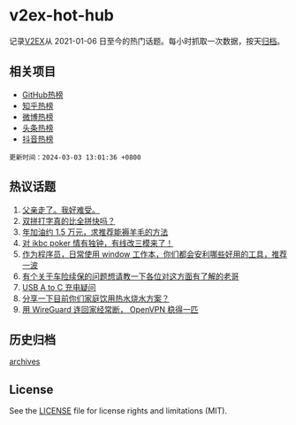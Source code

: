 # v2ex-hot-hub

 记录[V2EX](https://www.v2ex.com/)从 2021-01-06 日至今的热门话题。每小时抓取一次数据，按天[归档](archives)。
 
 ## 相关项目

- [GitHub热榜](https://github.com/it985/github-hot-hub)
- [知乎热榜](https://github.com/it985/zhihu-hot-hub)
- [微博热榜](https://github.com/it985/weibo-hot-hub)
- [头条热榜](https://github.com/it985/toutiao-hot-hub)
- [抖音热榜](https://github.com/it985/douyin-hot-hub)


 `更新时间：2024-03-03 13:01:36 +0800`

## 热议话题

1. [父亲走了。我好难受。](https://www.v2ex.com/t/1020051)
1. [双拼打字真的比全拼快吗？](https://www.v2ex.com/t/1020030)
1. [年加油约 1.5 万元，求推荐能褥羊毛的方法](https://www.v2ex.com/t/1020083)
1. [对 ikbc poker 情有独钟，有线改三模来了！](https://www.v2ex.com/t/1020019)
1. [作为程序员，日常使用 window 工作本，你们都会安利哪些好用的工具，推荐一波](https://www.v2ex.com/t/1020166)
1. [有个关于车险续保的问题想请教一下各位对这方面有了解的老哥](https://www.v2ex.com/t/1020020)
1. [USB A to C 充电疑问](https://www.v2ex.com/t/1020109)
1. [分享一下目前你们家庭饮用热水烧水方案？](https://www.v2ex.com/t/1020149)
1. [用 WireGuard 连回家经常断， OpenVPN 稳得一匹](https://www.v2ex.com/t/1020069)

## 历史归档

[archives](archives)

## License

See the [LICENSE](LICENSE) file for license rights and limitations (MIT).
